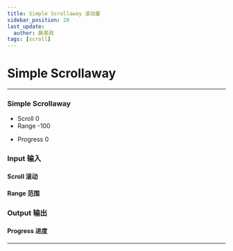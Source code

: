 ```yaml
---
title: Simple Scrollaway 滚动量
sidebar_position: 20
last_update:
  author: 蒯美政
tags: [scroll]
---
```


# Simple Scrollaway

---

<div className="patch-container">
    <div className="patch processor">
        <h3>Simple Scrollaway</h3>
        <ul className="inputs">
            <li>Scroll <span>0</span></li>
            <li>Range <span>-100</span></li>
        </ul>
        <ul className="outputs">
            <li>Progress <span>0</span></li>
        </ul>
    </div>
</div>

<div className="port-descriptions">
<div className="inputs">

### Input 输入

#### Scroll 滚动

#### Range 范围


</div>
<div className="outputs">

### Output 输出

#### Progress 进度


</div>
</div>



------
